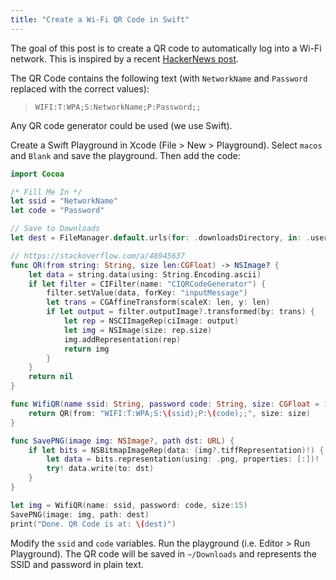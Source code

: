 ```yaml
---
title: "Create a Wi-Fi QR Code in Swift"
---
```


The goal of this post is to create a QR code to automatically log into a Wi-Fi network. This is inspired by a recent [HackerNews post][0].

The QR Code contains the following text (with `NetworkName` and `Password` replaced with the correct values):

>`WIFI:T:WPA;S:NetworkName;P:Password;;`

Any QR code generator could be used (we use Swift).

Create a Swift Playground in Xcode (File > New > Playground). Select `macos` and `Blank` and save the playground. Then add the code:

```swift
import Cocoa

/* Fill Me In */
let ssid = "NetworkName"
let code = "Password"

// Save to Downloads
let dest = FileManager.default.urls(for: .downloadsDirectory, in: .userDomainMask)[0].appendingPathComponent("\(ssid).png")

// https://stackoverflow.com/a/48945637
func QR(from string: String, size len:CGFloat) -> NSImage? {
    let data = string.data(using: String.Encoding.ascii)
    if let filter = CIFilter(name: "CIQRCodeGenerator") {
        filter.setValue(data, forKey: "inputMessage")
        let trans = CGAffineTransform(scaleX: len, y: len)
        if let output = filter.outputImage?.transformed(by: trans) {
            let rep = NSCIImageRep(ciImage: output)
            let img = NSImage(size: rep.size)
            img.addRepresentation(rep)
            return img
        }
    }
    return nil
}

func WifiQR(name ssid: String, password code: String, size: CGFloat = 10) -> NSImage? {
    return QR(from: "WIFI:T:WPA;S:\(ssid);P:\(code);;", size: size)
}

func SavePNG(image img: NSImage?, path dst: URL) {
    if let bits = NSBitmapImageRep(data: (img?.tiffRepresentation)!) {
        let data = bits.representation(using: .png, properties: [:])!
        try! data.write(to: dst)
    }
}

let img = WifiQR(name: ssid, password: code, size:15)
SavePNG(image: img, path: dest)
print("Done. QR Code is at: \(dest)")
```

Modify the `ssid` and `code` variables. Run the playground (i.e. Editor > Run Playground). The QR code will be saved in `~/Downloads` and represents the SSID and password in plain text.

[0]: https://news.ycombinator.com/item?id=27803146
